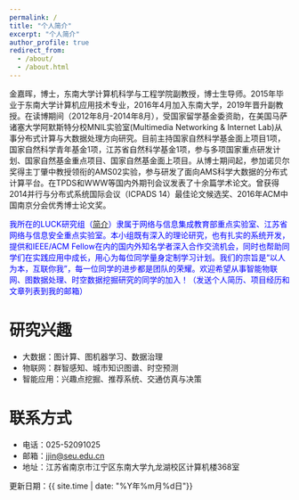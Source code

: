 ```yaml
---
permalink: /
title: "个人简介"
excerpt: "个人简介"
author_profile: true
redirect_from: 
  - /about/
  - /about.html
---
```



金嘉晖，博士，东南大学计算机科学与工程学院副教授，博士生导师。2015年毕业于东南大学计算机应用技术专业，2016年4月加入东南大学，2019年晋升副教授。在读博期间（2012年8月-2014年8月），受国家留学基金委资助，在美国马萨诸塞大学阿默斯特分校MNIL实验室(Multimedia Networking & Internet Lab)从事分布式计算与大数据处理方向研究。目前主持国家自然科学基金面上项目1项，国家自然科学青年基金1项，江苏省自然科学基金1项，参与多项国家重点研发计划、国家自然基金重点项目、国家自然基金面上项目。从博士期间起，参加诺贝尔奖得主丁肇中教授领衔的AMS02实验，参与研发了面向AMS科学大数据的分布式计算平台。在TPDS和WWW等国内外期刊会议发表了十余篇学术论文。曾获得2014并行与分布式系统国际会议（ICPADS 14）最佳论文候选奖、2016年ACM中国南京分会优秀博士论文奖。

<span style="color: blue">我所在的LUCK研究组（[简介](https://pan.seu.edu.cn:443/link/8024180BE289E7F3A09ABDA1C9E00B29)）隶属于网络与信息集成教育部重点实验室、江苏省网络与信息安全重点实验室。本小组既有深入的理论研究，也有扎实的系统开发，提供和IEEE/ACM Fellow在内的国内外知名学者深入合作交流机会，同时也帮助同学们在实践应用中成长，用心为每位同学量身定制学习计划。我们的宗旨是“以人为本，互联你我”，每一位同学的进步都是团队的荣耀。欢迎希望从事智能物联网、图数据处理、时空数据挖掘研究的同学的加入！（发送个人简历、项目经历和文章列表到我的邮箱）



研究兴趣
======

- 大数据：图计算、图机器学习、数据治理
- 物联网：群智感知、城市知识图谱、时空预测
- 智能应用：兴趣点挖掘、推荐系统、交通仿真与决策

联系方式
=====

- 电话：025-52091025
- 邮箱：jjin@seu.edu.cn
- 地址：江苏省南京市江宁区东南大学九龙湖校区计算机楼368室



更新日期：{{ site.time | date: "%Y年%m月%d日"}}

